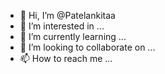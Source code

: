- 👋 Hi, I’m @Patelankitaa
- 👀 I’m interested in ...
- 🌱 I’m currently learning ...
- 💞️ I’m looking to collaborate on ...
- 📫 How to reach me ...

<!---
Patelankitaa/Patelankitaa is a ✨ special ✨ repository because its `README.md` (this file) appears on your GitHub profile.
You can click the Preview link to take a look at your changes.
--->
